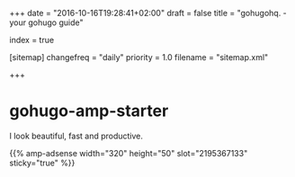 +++
date = "2016-10-16T19:28:41+02:00"
draft = false
title = "gohugohq. - your gohugo guide"

index = true

[sitemap]
  changefreq = "daily"
  priority = 1.0
  filename = "sitemap.xml"
  
+++

# gohugo-amp-starter
I look beautiful, fast and productive.

{{% amp-adsense width="320" height="50" slot="2195367133" sticky="true" %}}